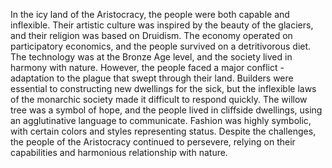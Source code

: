 In the icy land of the Aristocracy, the people were both capable and inflexible. Their artistic culture was inspired by the beauty of the glaciers, and their religion was based on Druidism. The economy operated on participatory economics, and the people survived on a detritivorous diet. The technology was at the Bronze Age level, and the society lived in harmony with nature. However, the people faced a major conflict - adaptation to the plague that swept through their land. Builders were essential to constructing new dwellings for the sick, but the inflexible laws of the monarchic society made it difficult to respond quickly. The willow tree was a symbol of hope, and the people lived in cliffside dwellings, using an agglutinative language to communicate. Fashion was highly symbolic, with certain colors and styles representing status. Despite the challenges, the people of the Aristocracy continued to persevere, relying on their capabilities and harmonious relationship with nature.
